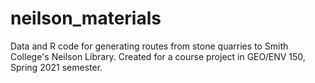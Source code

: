 # neilson_materials
Data and R code for generating routes from stone quarries to Smith College's Neilson Library. Created for a course project in GEO/ENV 150, Spring 2021 semester.
